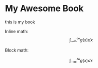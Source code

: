 # My Awesome Book

this is my book

Inline math: $$\int_{-\infty}^\infty g(x) dx$$


Block math:

$$
\int_{-\infty}^\infty g(x) dx
$$
